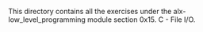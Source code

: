 This directory contains all the exercises under the alx-low_level_programming module section 0x15. C - File I/O.
